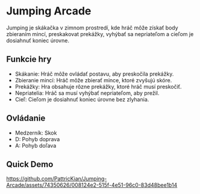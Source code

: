 # Jumping Arcade

Jumping je skákačka v zimnom prostredí, kde hráč môže získať body zbieraním mincí, preskakovat prekážky, vyhýbať sa nepriateľom a cieľom je dosiahnuť koniec úrovne.

## Funkcie hry

- Skákanie: Hráč môže ovládať postavu, aby preskočila prekážky.
- Zbieranie mincí: Hráč môže zbierať mince, ktoré zvyšujú skóre.
- Prekážky: Hra obsahuje rôzne prekážky, ktoré hráč musí preskočiť.
- Nepriatelia: Hráč sa musí vyhýbať nepriateľom, aby prežil.
- Cieľ: Cieľom je dosiahnuť koniec úrovne bez zlyhania.

## Ovládanie

- Medzerník: Skok
- D: Pohyb doprava
- A: Pohyb doľava



## Quick Demo

https://github.com/PattricKian/Jumping-Arcade/assets/74350626/008124e2-515f-4e51-96c0-83d48bee1b14


